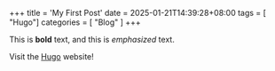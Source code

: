 +++
title = 'My First Post'
date = 2025-01-21T14:39:28+08:00
tags = [ "Hugo"]
categories = [ "Blog" ]
+++
<!-- draft = true -->

This is **bold** text, and this is *emphasized* text.

Visit the [Hugo](https://gohugo.io) website!